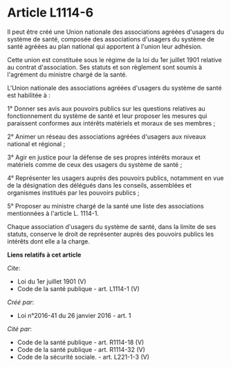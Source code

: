 # Article L1114-6

Il peut être créé une Union nationale des associations agréées d'usagers du système de santé, composée des associations
d'usagers du système de santé agréées au plan national qui apportent à l'union leur adhésion. 

Cette union est constituée sous le régime de la loi du 1er juillet 1901 relative au contrat d'association. Ses statuts et son
règlement sont soumis à l'agrément du ministre chargé de la santé. 

L'Union nationale des associations agréées d'usagers du système de santé est habilitée à : 

1° Donner ses avis aux pouvoirs publics sur les questions relatives au fonctionnement du système de santé et leur proposer
les mesures qui paraissent conformes aux intérêts matériels et moraux de ses membres ; 

2° Animer un réseau des associations agréées d'usagers aux niveaux national et régional ; 

3° Agir en justice pour la défense de ses propres intérêts moraux et matériels comme de ceux des usagers du système de
santé ; 

4° Représenter les usagers auprès des pouvoirs publics, notamment en vue de la désignation des délégués dans les conseils,
assemblées et organismes institués par les pouvoirs publics ; 

5° Proposer au ministre chargé de la santé une liste des associations mentionnées à l'article L. 1114-1. 

Chaque association d'usagers du système de santé, dans la limite de ses statuts, conserve le droit de représenter auprès des
pouvoirs publics les intérêts dont elle a la charge.

**Liens relatifs à cet article**

_Cite_:

  - Loi du 1er juillet 1901 (V)
  - Code de la santé publique - art. L1114-1 (V)

_Créé par_:

  - Loi n°2016-41 du 26 janvier 2016 - art. 1

_Cité par_:

  - Code de la santé publique - art. R1114-18 (V)
  - Code de la santé publique - art. R1114-32 (V)
  - Code de la sécurité sociale. - art. L221-1-3 (V)
